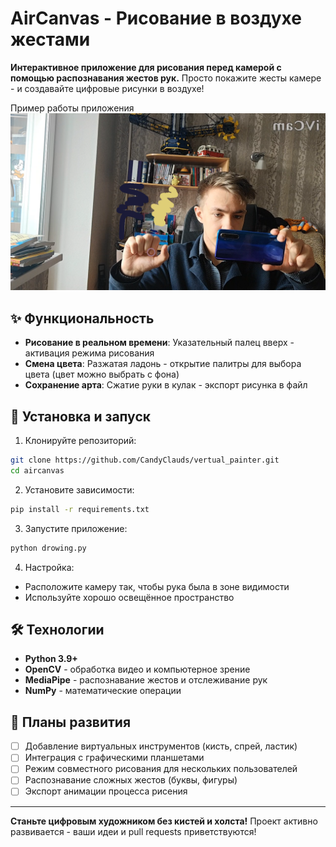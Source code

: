 # AirCanvas - Рисование в воздухе жестами  
**Интерактивное приложение для рисования перед камерой с помощью распознавания жестов рук.** Просто покажите жесты камере - и создавайте цифровые рисунки в воздухе!  

Пример работы приложения
![](https://github.com/CandyClauds/vertual_painter/blob/main/example0.png)

## ✨ Функциональность  
- **Рисование в реальном времени**: Указательный палец вверх - активация режима рисования  
- **Смена цвета**: Разжатая ладонь - открытие палитры для выбора цвета (цвет можно выбрать с фона)
- **Сохранение арта**: Сжатие руки в кулак - экспорт рисунка в файл  

## 🚀 Установка и запуск  
1. Клонируйте репозиторий:  
```bash 
git clone https://github.com/CandyClauds/vertual_painter.git
cd aircanvas
```

2. Установите зависимости:  
```bash 
pip install -r requirements.txt
```

3. Запустите приложение:  
```bash 
python drowing.py
```

4. Настройка:  
- Расположите камеру так, чтобы рука была в зоне видимости  
- Используйте хорошо освещённое пространство  


## 🛠 Технологии  
- **Python 3.9+**  
- **OpenCV** - обработка видео и компьютерное зрение  
- **MediaPipe** - распознавание жестов и отслеживание рук  
- **NumPy** - математические операции  

## 🌟 Планы развития  
- [ ] Добавление виртуальных инструментов (кисть, спрей, ластик)  
- [ ] Интеграция с графическими планшетами  
- [ ] Режим совместного рисования для нескольких пользователей  
- [ ] Распознавание сложных жестов (буквы, фигуры)  
- [ ] Экспорт анимации процесса рисения  

---

**Станьте цифровым художником без кистей и холста!** Проект активно развивается - ваши идеи и pull requests приветствуются!
